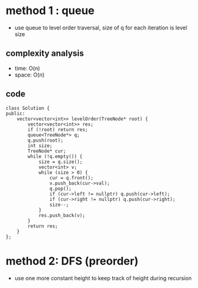 # method 1 : queue
- use queue to level order traversal, size of q for each iteration is level size

## complexity analysis
- time: O(n)
- space: O(n)

## code
```
class Solution {
public:
    vector<vector<int>> levelOrder(TreeNode* root) {
        vector<vector<int>> res;
        if (!root) return res;
        queue<TreeNode*> q;
        q.push(root);
        int size;
        TreeNode* cur;
        while (!q.empty()) {
            size = q.size();
            vector<int> v;
            while (size > 0) {
                cur = q.front();
                v.push_back(cur->val);
                q.pop();
                if (cur->left != nullptr) q.push(cur->left);
                if (cur->right != nullptr) q.push(cur->right);
                size--;
            }
            res.push_back(v);
        }
        return res;
    }
};
```

# method 2: DFS (preorder)
- use one more constant height to keep track of height during recursion

